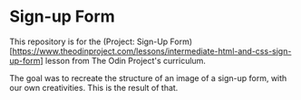 # Sign-up Form

This repository is for the (Project: Sign-Up Form)[https://www.theodinproject.com/lessons/intermediate-html-and-css-sign-up-form] lesson from The Odin Project's curriculum.

The goal was to recreate the structure of an image of a sign-up form, with our own creativities.
This is the result of that.
